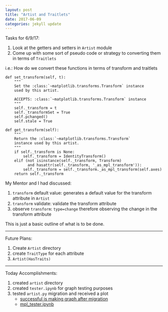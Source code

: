 ```yaml
---
layout: post
title: "Artist and Traitlets"
date: 2017-06-09
categories: jekyll update
---
```

Tasks for 6/9/17:
1. Look at the getters and setters in `Artist` module
2. Come up with some sort of pseudo code or strategy to converting them in terms of `Traitlets`

i.e.: How do we convert these functions in terms of transform and traitlets
~~~
def set_transform(self, t):
    """
    Set the :class:`~matplotlib.transforms.Transform` instance
    used by this artist.

    ACCEPTS: :class:`~matplotlib.transforms.Transform` instance
    """
    self._transform = t
    self._transformSet = True
    self.pchanged()
    self.stale = True

def get_transform(self):
    """
    Return the :class:`~matplotlib.transforms.Transform`
    instance used by this artist.
    """
    if self._transform is None:
        self._transform = IdentityTransform()
    elif (not isinstance(self._transform, Transform)
          and hasattr(self._transform, '_as_mpl_transform')):
        self._transform = self._transform._as_mpl_transform(self.axes)
    return self._transform
~~~

My Mentor and I had discussed:
1. `transform` default value: generates a default value for the transform attribute in `Artist`
2. `transform` validate: validate the transform attribute
3. observe `transform`: `type=change` therefore observing the change in the transform attribute

This is just a basic outline of what is to be done.

_________________________________________________________________________

Future Plans:
1. Create `Artist` directory
2. create `TraitType` for each attribute
3. `Artist(HasTraits)`

_________________________________________________________________________

Today Accomplishments:
1. created `artist` directory
2. created `tester.ipynb` for graph testing purposes
3. tested `artist.py` migration and received a plot
    * [successful is making graph after migration][gitmlp]
    * [mpl_tester.ipynb][tester]

[gitmlp]:https://github.com/katierose1029/matplotlib/commit/9b3ff6e762b23995b6dd3ad2846e4e4f0229971c
[tester]:https://github.com/katierose1029/gsoc_work/blob/master/mpl_tester.ipynb
